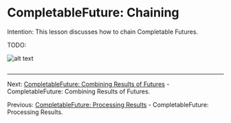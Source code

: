 # CompletableFuture: Chaining

Intention: This lesson discusses how to chain Completable Futures.

TODO:

![alt text](../../etc/features/img.png "Img")

```java

```

<hr>

Next: [CompletableFuture: Combining Results of Futures](chapter_29.md "CompletableFuture: Combining Results of Futures") - 
CompletableFuture: Combining Results of Futures.

Previous: [CompletableFuture: Processing Results](chapter_27.md "CompletableFuture: Processing Results") - 
CompletableFuture: Processing Results.